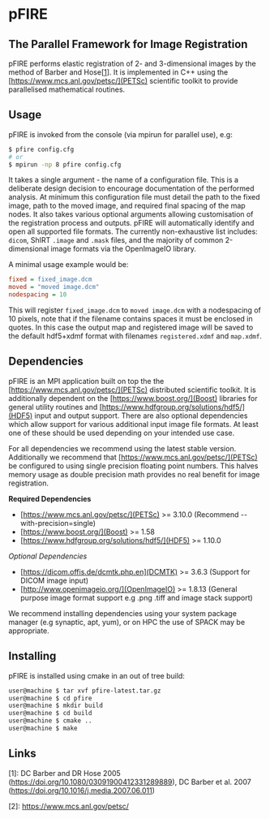 # pFIRE
## The Parallel Framework for Image Registration

pFIRE performs elastic registration of 2- and 3-dimensional images by the method of Barber and
Hose&#91;[1](#note1)&#93;. It is implemented in C++ using the
[https://www.mcs.anl.gov/petsc/](PETSc) scientific toolkit to provide parallelised mathematical
routines.

Usage
-----

pFIRE is invoked from the console (via mpirun for parallel use), e.g:

  ```sh
  $ pfire config.cfg
  # or
  $ mpirun -np 8 pfire config.cfg
  ```

It takes a single argument - the name of a configuration file.  This is a deliberate design
decision to encourage documentation of the performed analysis.  At minimum this configuration file
must detail the path to the fixed image, path to the moved image, and required final spacing of the
map nodes. It also takes various optional arguments allowing customisation of the registration
process and outputs. pFIRE will automatically identify and open all supported file formats.  The
currently non-exhaustive list includes: `dicom`, ShIRT `.image` and `.mask` files, and the majority
of common 2-dimensional image formats via the OpenImageIO library.

A minimal usage example would be:

  ```ini
  fixed = fixed_image.dcm
  moved = "moved image.dcm"
  nodespacing = 10
  ```

This will register `fixed_image.dcm` to `moved image.dcm` with a nodespacing of 10 pixels, note
that if the filename contains spaces it must be enclosed in quotes.  In this case the output map
and registered image will be saved to the default hdf5+xdmf format with filenames
``registered.xdmf`` and ``map.xdmf``.

Dependencies
------------

pFIRE is an MPI application built on top the the [https://www.mcs.anl.gov/petsc/](PETSc)
distributed scientific toolkit. It is additionally dependent on the [https://www.boost.org/](Boost)
libraries for general utility routines and [https://www.hdfgroup.org/solutions/hdf5/](HDF5) input
and output support.  There are also optional dependencies which allow support for various
additional input image file formats.  At least one of these should be used depending on your
intended use case.

For all dependencies we recommend using the latest stable version.  Additionally we recommend that
[https://www.mcs.anl.gov/petsc/](PETSc) be configured to using single precision floating point
numbers.  This halves memory usage as double precision math provides no real benefit for image
registration.

**Required Dependencies**

   * [https://www.mcs.anl.gov/petsc/](PETSc) >= 3.10.0 (Recommend --with-precision=single)
   * [https://www.boost.org/](Boost) >= 1.58
   * [https://www.hdfgroup.org/solutions/hdf5/](HDF5) >= 1.10.0

*Optional Dependencies*

   * [https://dicom.offis.de/dcmtk.php.en](DCMTK) >= 3.6.3 (Support for DICOM image input)
   * [http://www.openimageio.org/](OpenImageIO) >= 1.8.13 (General purpose image format support e.g .png .tiff and image stack support)

We recommend installing dependencies using your system package manager (e.g synaptic, apt, yum), or
on HPC the use of SPACK may be appropriate.

Installing
----------
pFIRE is installed using cmake in an out of tree build:

```sh
user@machine $ tar xvf pfire-latest.tar.gz
user@machine $ cd pfire
user@machine $ mkdir build
user@machine $ cd build
user@machine $ cmake ..
user@machine $ make
```

Links
-----
<a name="note1">[1]</a>: DC Barber and DR Hose 2005 (https://doi.org/10.1080/03091900412331289889),
    DC Barber et al. 2007 (https://doi.org/10.1016/j.media.2007.06.011)

<a name="note2">[2]</a>: https://www.mcs.anl.gov/petsc/
